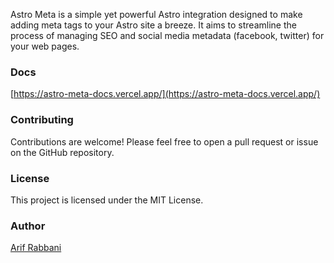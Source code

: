 Astro Meta is a simple yet powerful Astro integration designed to make adding meta tags to your Astro site a breeze. It aims to streamline the process of managing SEO and social media metadata (facebook, twitter) for your web pages.

### Docs

[https://astro-meta-docs.vercel.app/](https://astro-meta-docs.vercel.app/)

### Contributing

Contributions are welcome! Please feel free to open a pull request or issue on the GitHub repository.

### License

This project is licensed under the MIT License.

### Author

[Arif Rabbani](https://github.com/arabbani)
